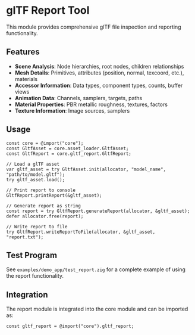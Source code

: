 # glTF Report Tool

This module provides comprehensive glTF file inspection and reporting functionality.

## Features

- **Scene Analysis**: Node hierarchies, root nodes, children relationships
- **Mesh Details**: Primitives, attributes (position, normal, texcoord, etc.), materials
- **Accessor Information**: Data types, component types, counts, buffer views
- **Animation Data**: Channels, samplers, targets, paths
- **Material Properties**: PBR metallic roughness, textures, factors
- **Texture Information**: Image sources, samplers

## Usage

```zig
const core = @import("core");
const GltfAsset = core.asset_loader.GltfAsset;
const GltfReport = core.gltf_report.GltfReport;

// Load a glTF asset
var gltf_asset = try GltfAsset.init(allocator, "model_name", "path/to/model.gltf");
try gltf_asset.load();

// Print report to console
GltfReport.printReport(&gltf_asset);

// Generate report as string
const report = try GltfReport.generateReport(allocator, &gltf_asset);
defer allocator.free(report);

// Write report to file
try GltfReport.writeReportToFile(allocator, &gltf_asset, "report.txt");
```

## Test Program

See `examples/demo_app/test_report.zig` for a complete example of using the report functionality.

## Integration

The report module is integrated into the core module and can be imported as:
```zig
const gltf_report = @import("core").gltf_report;
```